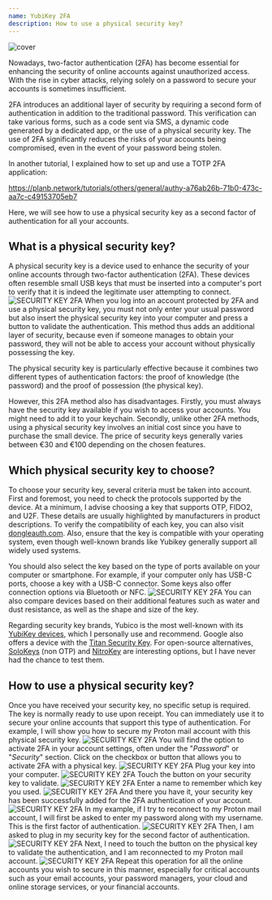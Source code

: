 ```yaml
---
name: YubiKey 2FA
description: How to use a physical security key?
---
```

![cover](assets/cover.webp)

Nowadays, two-factor authentication (2FA) has become essential for enhancing the security of online accounts against unauthorized access. With the rise in cyber attacks, relying solely on a password to secure your accounts is sometimes insufficient.

2FA introduces an additional layer of security by requiring a second form of authentication in addition to the traditional password. This verification can take various forms, such as a code sent via SMS, a dynamic code generated by a dedicated app, or the use of a physical security key. The use of 2FA significantly reduces the risks of your accounts being compromised, even in the event of your password being stolen.

In another tutorial, I explained how to set up and use a TOTP 2FA application:

https://planb.network/tutorials/others/general/authy-a76ab26b-71b0-473c-aa7c-c49153705eb7

Here, we will see how to use a physical security key as a second factor of authentication for all your accounts.

## What is a physical security key?

A physical security key is a device used to enhance the security of your online accounts through two-factor authentication (2FA). These devices often resemble small USB keys that must be inserted into a computer's port to verify that it is indeed the legitimate user attempting to connect.
![SECURITY KEY 2FA](assets/notext/01.webp)
When you log into an account protected by 2FA and use a physical security key, you must not only enter your usual password but also insert the physical security key into your computer and press a button to validate the authentication. This method thus adds an additional layer of security, because even if someone manages to obtain your password, they will not be able to access your account without physically possessing the key.

The physical security key is particularly effective because it combines two different types of authentication factors: the proof of knowledge (the password) and the proof of possession (the physical key).

However, this 2FA method also has disadvantages. Firstly, you must always have the security key available if you wish to access your accounts. You might need to add it to your keychain. Secondly, unlike other 2FA methods, using a physical security key involves an initial cost since you have to purchase the small device. The price of security keys generally varies between €30 and €100 depending on the chosen features.

## Which physical security key to choose?

To choose your security key, several criteria must be taken into account.
First and foremost, you need to check the protocols supported by the device. At a minimum, I advise choosing a key that supports OTP, FIDO2, and U2F. These details are usually highlighted by manufacturers in product descriptions. To verify the compatibility of each key, you can also visit [dongleauth.com](https://www.dongleauth.com/dongles/).
Also, ensure that the key is compatible with your operating system, even though well-known brands like Yubikey generally support all widely used systems.

You should also select the key based on the type of ports available on your computer or smartphone. For example, if your computer only has USB-C ports, choose a key with a USB-C connector. Some keys also offer connection options via Bluetooth or NFC.
![SECURITY KEY 2FA](assets/notext/02.webp)
You can also compare devices based on their additional features such as water and dust resistance, as well as the shape and size of the key.

Regarding security key brands, Yubico is the most well-known with its [YubiKey devices](https://www.yubico.com/), which I personally use and recommend. Google also offers a device with the [Titan Security Key](https://store.google.com/fr/product/titan_security_key). For open-source alternatives, [SoloKeys](https://solokeys.com/) (non OTP) and [NitroKey](https://www.nitrokey.com/products/nitrokeys) are interesting options, but I have never had the chance to test them.

## How to use a physical security key?

Once you have received your security key, no specific setup is required. The key is normally ready to use upon receipt. You can immediately use it to secure your online accounts that support this type of authentication. For example, I will show you how to secure my Proton mail account with this physical security key.
![SECURITY KEY 2FA](assets/notext/03.webp)
You will find the option to activate 2FA in your account settings, often under the "*Password*" or "*Security*" section. Click on the checkbox or button that allows you to activate 2FA with a physical key.
![SECURITY KEY 2FA](assets/notext/04.webp)
Plug your key into your computer.
![SECURITY KEY 2FA](assets/notext/05.webp)
Touch the button on your security key to validate.
![SECURITY KEY 2FA](assets/notext/06.webp)
Enter a name to remember which key you used.
![SECURITY KEY 2FA](assets/notext/07.webp)
And there you have it, your security key has been successfully added for the 2FA authentication of your account.
![SECURITY KEY 2FA](assets/notext/08.webp)
In my example, if I try to reconnect to my Proton mail account, I will first be asked to enter my password along with my username. This is the first factor of authentication.
![SECURITY KEY 2FA](assets/notext/09.webp)
Then, I am asked to plug in my security key for the second factor of authentication.
![SECURITY KEY 2FA](assets/notext/10.webp)
Next, I need to touch the button on the physical key to validate the authentication, and I am reconnected to my Proton mail account.
![SECURITY KEY 2FA](assets/notext/11.webp)
Repeat this operation for all the online accounts you wish to secure in this manner, especially for critical accounts such as your email accounts, your password managers, your cloud and online storage services, or your financial accounts.